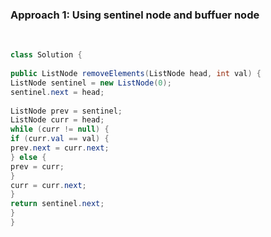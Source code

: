 ### Approach 1: Using sentinel node and buffuer node
​
```java
class Solution {
​
public ListNode removeElements(ListNode head, int val) {
ListNode sentinel = new ListNode(0);
sentinel.next = head;
​
ListNode prev = sentinel;
ListNode curr = head;
while (curr != null) {
if (curr.val == val) {
prev.next = curr.next;
} else {
prev = curr;
}
curr = curr.next;
}
return sentinel.next;
}
}
​
```